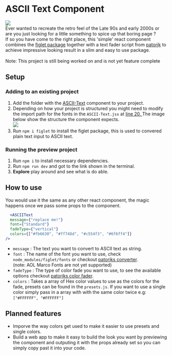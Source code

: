 # ASCII Text Component

<img src="https://cdn.discordapp.com/attachments/142745451207065600/1111618318743380058/image.png" />
<br/>
Ever wanted to recreate the retro feel of the Late 90s and early 2000s or are you just looking for a little something to spice up that boring page ? <br/>
If so you have come to the right place, this 'simple' react component combines the <a href="https://www.npmjs.com/package/figlet" alt="Link to figlet npm package" >figlet package</a> together with a text fader script 
from <a href="https://patorjk.com/text-color-fader/" alt="Link to patorjk.com" >patorjk</a> to achieve impressive looking result in a slim and easy to use package.<br/>
<br/>
Note: This project is still being worked on and is not yet feature complete

## Setup 

### Adding to an existing project
  1.  Add the folder with the <a href="https://github.com/MaybeFreak/Text_to_ASCII_React_Component/tree/master/src/Components/ASCII-Text" >ASCII-Text</a> component to your project.
  2.  Depending on how your project is structured you might need to modify the import path for the fonts in the `ASCII-Text.jsx` at <a href="https://github.com/MaybeFreak/Text_to_ASCII_React_Component/blob/master/src/Components/ASCII-Text/ASCIIText.jsx#L20" > line 20. </a>
    The image below show the structure the component expects.<br/>
    <img src="https://cdn.discordapp.com/attachments/142745451207065600/1111627548061880340/image.png" />
  3.  Run `npm i figlet` to install the figlet package, this is used to convered plain text input to ASCII text.

### Running the preview project
  1. Run `npm i` to install necessary dependencies.
  2. Run `npm run dev` and got to the link shown in the terminal.
  3. **Explore** play around and see what is do able. 

## How to use
  You would use it the same as any other react component, the magic happens once we pass some props to the component.
  ```jsx
    <ASCIIText
    message={"replace me!"}
    font={"Standard"}
    fadeType={"vertical"}
    colors={["#fb6630", "#ff748d", "#c554f3", "#6f6ff4"]}
  />
  ```
  - `message` : The text you want to convert to ASCII text as string.
  - `font` : The name of the font you want to use, check `node_modules/figlet/fonts` or checkout <a target="_blank" href="https://patorjk.com/software/taag/#p=display&f=Graffiti&t=Type%20Something%20" >patorjks converter</a>. <br/>(note: AOL Marco Fonts are not yet supported)
  - `fadeType` : The type of color fade you want to use, to see the available options checkout <a target="_blank" href="http://patorjk.com/text-color-fader/">patorjks color fader</a>.
  - `colors` : Takes a array of Hex color values to use as the colors for the fade, presets can be found in the `presets.js`. If you want to use a single color simply pass in a array with with the same color twice e.g: `["#FFFFFF", "#FFFFFF"]`

## Planned features
  - Imporve the way colors get used to make it easier to use presets and single colors.
  - Build a web app to make it easy to build the look you want by previewing the component and outputing it with the props already set so you can simply copy past it into your code.
